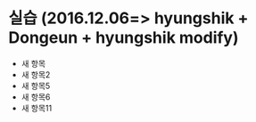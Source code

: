 ﻿# 실습 (2016.12.06=> hyungshik + Dongeun + hyungshik modify)
- 새 항목
- 새 항목2
- 새 항목5
- 새 항목6
- 새 항목11

